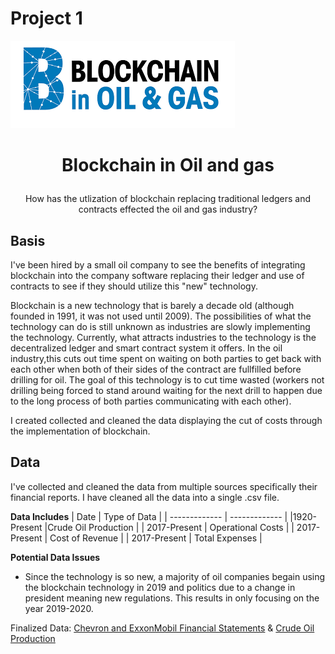 # Project 1

![HeaderPicture](BlockchainHeader.png)

# <p align="center"> Blockchain in Oil and gas </p>
  <p align="center"> How has the utlization of blockchain replacing traditional ledgers and contracts effected the oil and gas industry? </p>
  
## Basis
I've been hired by a small oil company to see the benefits of integrating blockchain into the company software replacing their ledger and use of contracts to see if they should utilize this "new" technology.

Blockchain is a new technology that is barely a decade old (although founded in 1991, it was not used until 2009). The possibilities of what the technology can do is still unknown as industries are slowly implementing the technology. Currently, what attracts industries to the technology is the decentralized ledger and smart contract system it offers. In the oil industry,this cuts out time spent on waiting on both parties to get back with each other when both of their sides of the contract are fullfilled before drilling for oil. The goal of this technology is to cut time wasted (workers not drilling being forced to stand around waiting for the next drill to happen due to the long process of both parties communicating with each other).

I created collected and cleaned the data displaying the cut of costs through the implementation of blockchain.

## Data

I've collected and cleaned the data from multiple sources specifically their financial reports. I have cleaned all the data into a single .csv file.

**Data Includes**
| Date  | Type of Data  |
| ------------- | ------------- |
|1920-Present |Crude Oil Production |
| 2017-Present |  Operational Costs  |
| 2017-Present | Cost of Revenue  |
| 2017-Present | Total Expenses |

**Potential Data Issues**

* Since the technology is so new, a majority of oil companies begain using the blockchain technology in 2019 and politics due to a change in president meaning new regulations. This results in only focusing on the year 2019-2020.


Finalized Data: [Chevron and ExxonMobil Financial Statements](Finalized_Data.csv) &
                [Crude Oil Production](Crude_Oil_Production.csv)
